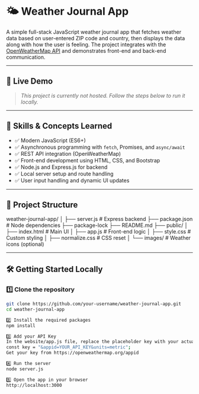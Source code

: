 # 🌤️ Weather Journal App

A simple full-stack JavaScript weather journal app that fetches weather data based on user-entered ZIP code and country, then displays the data along with how the user is feeling. The project integrates with the [OpenWeatherMap API](https://openweathermap.org/api) and demonstrates front-end and back-end communication.

---

## 🚀 Live Demo

> _This project is currently not hosted. Follow the steps below to run it locally._

---

## 🧠 Skills & Concepts Learned

- ✅ Modern JavaScript (ES6+)
- ✅ Asynchronous programming with `fetch`, Promises, and `async/await`
- ✅ REST API integration (OpenWeatherMap)
- ✅ Front-end development using HTML, CSS, and Bootstrap
- ✅ Node.js and Express.js for backend
- ✅ Local server setup and route handling
- ✅ User input handling and dynamic UI updates

---

## 📁 Project Structure

weather-journal-app/
│
├── server.js # Express backend
├── package.json # Node dependencies
├── package-lock
├── README.md
├── public/
│ ├── index.html # Main UI
│ ├── app.js # Front-end logic
│ ├── style.css # Custom styling
│ ├── normalize.css # CSS reset
│ └── images/ # Weather icons (optional)


---

## 🛠️ Getting Started Locally

### 1️⃣ Clone the repository

```bash
git clone https://github.com/your-username/weather-journal-app.git
cd weather-journal-app

2️⃣ Install the required packages
npm install

3️⃣ Add your API Key
In the website/app.js file, replace the placeholder key with your actual OpenWeatherMap API key:
const key = "&appid=YOUR_API_KEY&units=metric";
Get your key from https://openweathermap.org/appid

4️⃣ Run the server
node server.js

5️⃣ Open the app in your browser
http://localhost:3000
